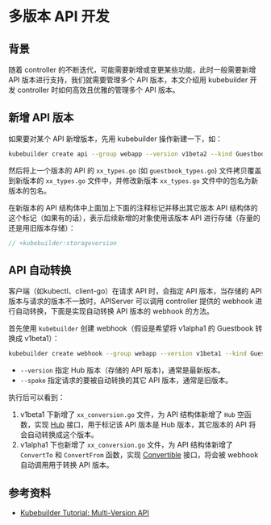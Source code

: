 # 多版本 API 开发

## 背景

随着 controller 的不断迭代，可能需要新增或变更某些功能，此时一般需要新增 API 版本进行支持，我们就需要管理多个 API 版本，本文介绍用 kubebuilder 开发 controller 时如何高效且优雅的管理多个 API 版本。


## 新增 API 版本

如果要对某个 API 新增版本，先用 kubebuilder 操作新建一下，如：

```bash
kubebuilder create api --group webapp --version v1beta2 --kind Guestbook
```

然后将上一个版本的 API 的 `xx_types.go` (如 `guestbook_types.go`) 文件拷贝覆盖到新版本的 `xx_types.go` 文件中，并修改新版本 `xx_types.go` 文件中的包名为新版本的包名。

在新版本的 API 结构体中上面加上下面的注释标记并移出其它版本 API 结构体的这个标记（如果有的话），表示后续新增的对象使用该版本 API 进行存储（存量的还是用旧版本存储）：

```go
// +kubebuilder:storageversion
```

## API 自动转换

客户端（如kubectl、client-go）在请求 API 时，会指定 API 版本，当存储的 API 版本与请求的版本不一致时，APIServer 可以调用 controller 提供的 webhook 进行自动转换，下面是实现自动转换 API 版本的 webhook 的方法。

首先使用 `kubebuilder` 创建 webhook（假设是希望将 v1alpha1 的 Guestbook 转换成 v1beta1）：

```bash
kubebuilder create webhook --group webapp --version v1beta1 --kind Guestbook --conversion --spoke v1alpha1
```

- `--version` 指定 Hub 版本（存储的 API 版本)，通常是最新版本。
- `--spoke` 指定请求的要被自动转换的其它 API 版本，通常是旧版本。

执行后可以看到：
1. v1beta1 下新增了 `xx_conversion.go` 文件，为 API 结构体新增了 `Hub` 空函数，实现 [Hub](https://pkg.go.dev/sigs.k8s.io/controller-runtime/pkg/conversion#Hub) 接口，用于标记该 API 版本是 Hub 版本，其它版本的 API 将会自动转换成这个版本。
2. v1alpha1 下也新增了 `xx_conversion.go` 文件，为 API 结构体新增了 `ConvertTo` 和 `ConvertFrom` 函数，实现 [Convertible](https://pkg.go.dev/sigs.k8s.io/controller-runtime/pkg/conversion#Convertible) 接口，将会被 webhook 自动调用用于转换 API 版本。

## 参考资料

- [Kubebuilder Tutorial: Multi-Version API](https://book.kubebuilder.io/multiversion-tutorial/tutorial)
